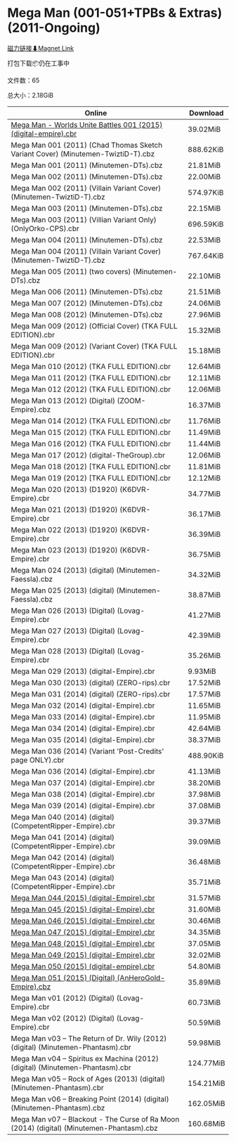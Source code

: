 # Mega Man (001-051+TPBs & Extras) (2011-Ongoing)

[磁力链接⬇Magnet Link](magnet:?xt=urn:btih:ab2c32cc9b4f588d5aad6794ca59e7274e643a7b&dn=Mega%20Man%20%28001-051%2BTPBs%20%26%20Extras%29%20%282011-Ongoing%29)

打包下载📦仍在工事中

文件数：65

总大小：2.18GiB

Online | Download
--- | ---
[Mega Man - Worlds Unite Battles 001 (2015) (digital-empire).cbr](https://github.com/alicewish/markdown/blob/master/comic/Mega-Man-Worlds-Unite-Battles-001-2015-digital-empire-cbr.md) | 39.02MiB
Mega Man 001 (2011) (Chad Thomas Sketch Variant Cover) (Minutemen-TwiztiD-T).cbz | 888.62KiB
Mega Man 001 (2011) (Minutemen-DTs).cbz | 21.81MiB
Mega Man 002 (2011) (Minutemen-DTs).cbz | 22.00MiB
Mega Man 002 (2011) (Villain Variant Cover) (Minutemen-TwiztiD-T).cbz | 574.97KiB
Mega Man 003 (2011) (Minutemen-DTs).cbz | 22.15MiB
Mega Man 003 (2011) (Villian Variant Only) (OnlyOrko-CPS).cbr | 696.59KiB
Mega Man 004 (2011) (Minutemen-DTs).cbz | 22.53MiB
Mega Man 004 (2011) (Villain Variant Cover) (Minutemen-TwiztiD-T).cbz | 767.64KiB
Mega Man 005 (2011) (two covers) (Minutemen-DTs).cbz | 22.10MiB
Mega Man 006 (2011) (Minutemen-DTs).cbz | 21.51MiB
Mega Man 007 (2012) (Minutemen-DTs).cbz | 24.06MiB
Mega Man 008 (2012) (Minutemen-DTs).cbz | 27.96MiB
Mega Man 009 (2012) (Official Cover) (TKA FULL EDITION).cbr | 15.32MiB
Mega Man 009 (2012) (Variant Cover) (TKA FULL EDITION).cbr | 15.18MiB
Mega Man 010 (2012) (TKA FULL EDITION).cbr | 12.64MiB
Mega Man 011 (2012) (TKA FULL EDITION).cbr | 12.11MiB
Mega Man 012 (2012) (TKA FULL EDITION).cbr | 12.06MiB
Mega Man 013 (2012) (Digital) (ZOOM-Empire).cbz | 16.37MiB
Mega Man 014 (2012) (TKA FULL EDITION).cbr | 11.76MiB
Mega Man 015 (2012) (TKA FULL EDITION).cbr | 11.49MiB
Mega Man 016 (2012) (TKA FULL EDITION).cbr | 11.44MiB
Mega Man 017 (2012) (digital-TheGroup).cbr | 12.06MiB
Mega Man 018 (2012) \[TKA FULL EDITION\].cbr | 11.81MiB
Mega Man 019 (2012) \[TKA FULL EDITION\].cbr | 12.12MiB
Mega Man 020 (2013) (D1920) (K6DVR-Empire).cbr | 34.77MiB
Mega Man 021 (2013) (D1920) (K6DVR-Empire).cbr | 36.17MiB
Mega Man 022 (2013) (D1920) (K6DVR-Empire).cbr | 36.39MiB
Mega Man 023 (2013) (D1920) (K6DVR-Empire).cbr | 36.75MiB
Mega Man 024 (2013) (digital) (Minutemen-Faessla).cbz | 34.32MiB
Mega Man 025 (2013) (digital) (Minutemen-Faessla).cbz | 38.87MiB
Mega Man 026 (2013) (Digital) (Lovag-Empire).cbr | 41.27MiB
Mega Man 027 (2013) (Digital) (Lovag-Empire).cbr | 42.39MiB
Mega Man 028 (2013) (Digital) (Lovag-Empire).cbr | 35.26MiB
Mega Man 029 (2013) (digital-Empire).cbr | 9.93MiB
Mega Man 030 (2013) (digital) (ZERO-rips).cbr | 17.52MiB
Mega Man 031 (2014) (digital) (ZERO-rips).cbr | 17.57MiB
Mega Man 032 (2014) (digital-Empire).cbr | 11.65MiB
Mega Man 033 (2014) (digital-Empire).cbr | 11.95MiB
Mega Man 034 (2014) (digital-Empire).cbr | 42.64MiB
Mega Man 035 (2014) (digital-Empire).cbr | 38.37MiB
Mega Man 036 (2014) (Variant 'Post-Credits' page ONLY).cbr | 488.90KiB
Mega Man 036 (2014) (digital-Empire).cbr | 41.13MiB
Mega Man 037 (2014) (digital-Empire).cbr | 38.20MiB
Mega Man 038 (2014) (digital-Empire).cbr | 37.98MiB
Mega Man 039 (2014) (digital-Empire).cbr | 37.08MiB
Mega Man 040 (2014) (digital) (CompetentRipper-Empire).cbr | 39.37MiB
Mega Man 041 (2014) (digital) (CompetentRipper-Empire).cbr | 39.09MiB
Mega Man 042 (2014) (digital) (CompetentRipper-Empire).cbr | 36.48MiB
Mega Man 043 (2014) (digital) (CompetentRipper-Empire).cbr | 35.71MiB
[Mega Man 044 (2015) (digital-Empire).cbr](https://github.com/alicewish/markdown/blob/master/comic/Mega-Man-044-2015-digital-Empire-cbr.md) | 31.57MiB
[Mega Man 045 (2015) (digital-Empire).cbr](https://github.com/alicewish/markdown/blob/master/comic/Mega-Man-045-2015-digital-Empire-cbr.md) | 31.60MiB
[Mega Man 046 (2015) (digital-Empire).cbr](https://github.com/alicewish/markdown/blob/master/comic/Mega-Man-046-2015-digital-Empire-cbr.md) | 30.46MiB
[Mega Man 047 (2015) (digital-Empire).cbr](https://github.com/alicewish/markdown/blob/master/comic/Mega-Man-047-2015-digital-Empire-cbr.md) | 34.35MiB
[Mega Man 048 (2015) (digital-Empire).cbr](https://github.com/alicewish/markdown/blob/master/comic/Mega-Man-048-2015-digital-Empire-cbr.md) | 37.05MiB
[Mega Man 049 (2015) (digital-Empire).cbr](https://github.com/alicewish/markdown/blob/master/comic/Mega-Man-049-2015-digital-Empire-cbr.md) | 32.02MiB
[Mega Man 050 (2015) (digital-empire).cbr](https://github.com/alicewish/markdown/blob/master/comic/Mega-Man-050-2015-digital-empire-cbr.md) | 54.80MiB
[Mega Man 051 (2015) (Digital) (AnHeroGold-Empire).cbz](https://github.com/alicewish/markdown/blob/master/comic/Mega-Man-051-2015-Digital-AnHeroGold-Empire-cbz.md) | 35.89MiB
Mega Man v01 (2012) (Digital) (Lovag-Empire).cbr | 60.73MiB
Mega Man v02 (2012) (Digital) (Lovag-Empire).cbr | 50.59MiB
Mega Man v03 – The Return of Dr. Wily (2012) (digital) (Minutemen-Phantasm).cbr | 59.98MiB
Mega Man v04 – Spiritus ex Machina (2012) (digital) (Minutemen-Phantasm).cbr | 124.77MiB
Mega Man v05 – Rock of Ages (2013) (digital) (Minutemen-Phantasm).cbr | 154.21MiB
Mega Man v06 – Breaking Point (2014) (digital) (Minutemen-Phantasm).cbz | 162.05MiB
Mega Man v07 – Blackout - The Curse of Ra Moon (2014) (digital) (Minutemen-Phantasm).cbz | 160.68MiB